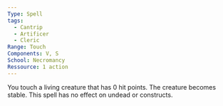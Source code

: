 ```yaml
---
Type: Spell
tags:
  - Cantrip
  - Artificer
  - Cleric
Range: Touch
Components: V, S
School: Necromancy
Ressource: 1 action
---
```

You touch a living creature that has 0 hit points. The creature becomes stable. This spell has no effect on undead or constructs.